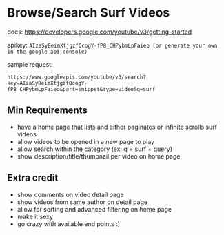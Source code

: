 # Browse/Search Surf Videos

docs: https://developers.google.com/youtube/v3/getting-started

apikey: ```AIzaSyBeimXtjgzfQcogY-fP8_CHPybmLpFaieo (or generate your own in the google api console)```

sample request:
```
https://www.googleapis.com/youtube/v3/search?key=AIzaSyBeimXtjgzfQcogY-fP8_CHPybmLpFaieo&part=snippet&type=video&q=surf 
```

## Min Requirements
  - have a home page that lists and either paginates or infinite scrolls surf videos
  - allow videos to be opened in a new page to play
  - allow search within the category (ex: q = surf + query)
  - show description/title/thumbnail per video on home page

## Extra credit
  - show comments on video detail page
  - show videos from same author on detail page
  - allow for sorting and advanced filtering on home page
  - make it sexy
  - go crazy with available end points :)
